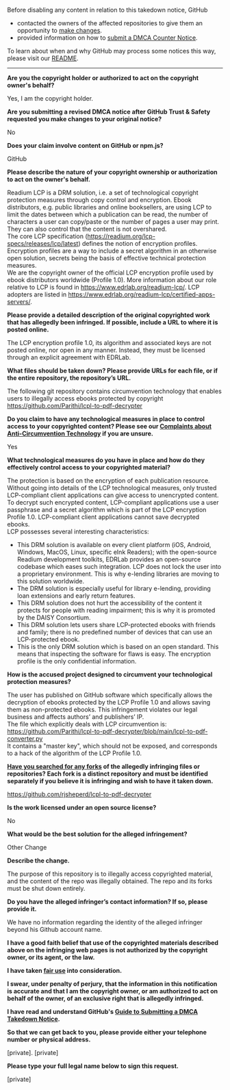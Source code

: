 Before disabling any content in relation to this takedown notice, GitHub
- contacted the owners of the affected repositories to give them an opportunity to [make changes](https://docs.github.com/en/github/site-policy/dmca-takedown-policy#a-how-does-this-actually-work).
- provided information on how to [submit a DMCA Counter Notice](https://docs.github.com/en/articles/guide-to-submitting-a-dmca-counter-notice).

To learn about when and why GitHub may process some notices this way, please visit our [README](https://github.com/github/dmca/blob/master/README.md#anatomy-of-a-takedown-notice).

---

**Are you the copyright holder or authorized to act on the copyright owner's behalf?**

Yes, I am the copyright holder.

**Are you submitting a revised DMCA notice after GitHub Trust & Safety requested you make changes to your original notice?**

No

**Does your claim involve content on GitHub or npm.js?**

GitHub

**Please describe the nature of your copyright ownership or authorization to act on the owner's behalf.**

Readium LCP is a DRM solution, i.e. a set of technological copyright protection measures through copy control and encryption. Ebook distributors, e.g. public libraries and online booksellers, are using LCP to limit the dates between which a publication can be read, the number of characters a user can copy/paste or the number of pages a user may print. They can also control that the content is not overshared.  
The core LCP specification (https://readium.org/lcp-specs/releases/lcp/latest) defines the notion of encryption profiles. Encryption profiles are a way to include a secret algorithm in an otherwise open solution, secrets being the basis of effective technical protection measures.  
We are the copyright owner of the official LCP encryption profile used by ebook distributors worldwide (Profile 1.0). More information about our role relative to LCP is found in https://www.edrlab.org/readium-lcp/. LCP adopters are listed in https://www.edrlab.org/readium-lcp/certified-apps-servers/.

**Please provide a detailed description of the original copyrighted work that has allegedly been infringed. If possible, include a URL to where it is posted online.**

The LCP encryption profile 1.0, its algorithm and associated keys are not posted online, nor open in any manner. Instead, they must be licensed through an explicit agreement with EDRLab.

**What files should be taken down? Please provide URLs for each file, or if the entire repository, the repository’s URL.**

The following git repository contains circumvention technology that enables users to illegally access ebooks protected by copyright  
https://github.com/Parithi/lcpl-to-pdf-decrypter

**Do you claim to have any technological measures in place to control access to your copyrighted content? Please see our <a href="https://docs.github.com/articles/guide-to-submitting-a-dmca-takedown-notice#complaints-about-anti-circumvention-technology">Complaints about Anti-Circumvention Technology</a> if you are unsure.**

Yes

**What technological measures do you have in place and how do they effectively control access to your copyrighted material?**

The protection is based on the encryption of each publication resource. Without going into details of the LCP technological measures, only trusted LCP-compliant client applications can give access to unencrypted content. To decrypt such encrypted content, LCP-compliant applications use a user passphrase and a secret algorithm which is part of the LCP encryption Profile 1.0. LCP-compliant client applications cannot save decrypted ebooks.  
LCP possesses several interesting characteristics:  
* This DRM solution is available on every client platform (iOS, Android, Windows, MacOS, Linux, specific eInk Readers); with the open-source Readium development toolkits, EDRLab provides an open-source codebase which eases such integration. LCP does not lock the user into a proprietary environment. This is why e-lending libraries are moving to this solution worldwide.  
* The DRM solution is especially useful for library e-lending, providing loan extensions and early return features.  
* This DRM solution does not hurt the accessibility of the content it protects for people with reading impairment; this is why it is promoted by the DAISY Consortium.  
* This DRM solution lets users share LCP-protected ebooks with friends and family; there is no predefined number of devices that can use an LCP-protected ebook.
* This is the only DRM solution which is based on an open standard. This means that inspecting the software for flaws is easy. The encryption profile is the only confidential information.

**How is the accused project designed to circumvent your technological protection measures?**

The user has published on GitHub software which specifically allows the decryption of ebooks protected by the LCP Profile 1.0 and allows saving them as non-protected ebooks. This infringement violates our legal business and affects authors’ and publishers’ IP.  
The file which explicitly deals with LCP circumvention is:  
https://github.com/Parithi/lcpl-to-pdf-decrypter/blob/main/lcpl-to-pdf-converter.py  
It contains a "master key", which should not be exposed, and corresponds to a hack of the algorithm of the LCP Profile 1.0.

**<a href="https://docs.github.com/articles/dmca-takedown-policy#b-what-about-forks-or-whats-a-fork">Have you searched for any forks</a> of the allegedly infringing files or repositories? Each fork is a distinct repository and must be identified separately if you believe it is infringing and wish to have it taken down.**

https://github.com/rjsheperd/lcpl-to-pdf-decrypter

**Is the work licensed under an open source license?**

No

**What would be the best solution for the alleged infringement?**

Other Change

**Describe the change.**

The purpose of this repository is to illegally access copyrighted material, and the content of the repo was illegally obtained. The repo and its forks must be shut down entirely.

**Do you have the alleged infringer’s contact information? If so, please provide it.**

We have no information regarding the identity of the alleged infringer beyond his Github account name.

**I have a good faith belief that use of the copyrighted materials described above on the infringing web pages is not authorized by the copyright owner, or its agent, or the law.**

**I have taken <a href="https://www.lumendatabase.org/topics/22">fair use</a> into consideration.**

**I swear, under penalty of perjury, that the information in this notification is accurate and that I am the copyright owner, or am authorized to act on behalf of the owner, of an exclusive right that is allegedly infringed.**

**I have read and understand GitHub's <a href="https://docs.github.com/articles/guide-to-submitting-a-dmca-takedown-notice/">Guide to Submitting a DMCA Takedown Notice</a>.**

**So that we can get back to you, please provide either your telephone number or physical address.**

[private]. [private]

**Please type your full legal name below to sign this request.**

[private]
